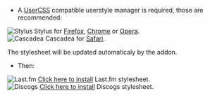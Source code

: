 * A [UserCSS](https://github.com/openstyles/stylus/wiki/UserCSS) compatible userstyle manager is required, those are recommended:

![Stylus](/images/Stylus.png) Stylus for [Firefox](https://addons.mozilla.org/en-US/firefox/addon/styl-us/), [Chrome](https://chrome.google.com/webstore/detail/stylus/clngdbkpkpeebahjckkjfobafhncgmne) or [Opera](https://addons.opera.com/en-gb/extensions/details/stylus/).<br>
![Cascadea](/images/Cascadea.png) Cascadea for [Safari](https://cascadea.app/).

The stylesheet will be updated automaticaly by the addon.

* Then:

![Last.fm](/images/last.fm.png) [Click here to install](https://raw.githubusercontent.com/gomgon/UserCSS/master/last-fm.user.css) Last.fm stylesheet.<br>
![Discogs](/images/discogs.png) [Click here to install](https://raw.githubusercontent.com/gomgon/UserCSS/master/discogs.user.css) Discogs stylesheet.
